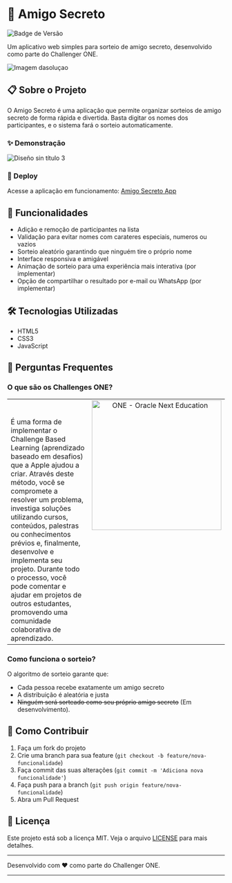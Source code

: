 
# 🎁 Amigo Secreto
![Badge de Versão](http://img.shields.io/static/v1?label=STATUS&message=VERSÃO:%201.O&color=GREEN&style=for-the-badge)

Um aplicativo web simples para sorteio de amigo secreto, desenvolvido como parte do Challenger ONE.

![Imagem dasoluçao](https://drive.google.com/uc?id=1b62LFtOuwkhhERnHYfDri-GUiFuOtATk)

## 📋 Sobre o Projeto

O Amigo Secreto é uma aplicação que permite organizar sorteios de amigo secreto de forma rápida e divertida. Basta digitar os nomes dos participantes, e o sistema fará o sorteio automaticamente.

### ✨ Demonstração

![Diseño sin título 3](https://github.com/user-attachments/assets/842fc838-4db1-4387-a61b-1a1ebe27797f)


### 🔗 Deploy

Acesse a aplicação em funcionamento: [Amigo Secreto App](https://amigosecreto-blush.vercel.app)

## 🚀 Funcionalidades

- Adição e remoção de participantes na lista
- Validação para evitar nomes com carateres especiais, numeros ou vazios
- Sorteio aleatório garantindo que ninguém tire o próprio nome
- Interface responsiva e amigável
- Animação de sorteio para uma experiência mais interativa (por implementar)
- Opção de compartilhar o resultado por e-mail ou WhatsApp (por implementar)

## 🛠️ Tecnologias Utilizadas

- HTML5
- CSS3
- JavaScript

## 🤔 Perguntas Frequentes

### O que são os Challenges ONE?

<div align="center">
<table border="0" cellspacing="0" cellpadding="0">
  <tr>
    <td align="justificate" valign="top">
      <br><br>É uma forma de implementar o Challenge Based Learning (aprendizado baseado em desafios) que a Apple ajudou a criar. Através deste método, você se compromete a resolver um problema,     investiga soluções utilizando cursos, conteúdos, palestras ou conhecimentos prévios e, finalmente, desenvolve e implementa seu projeto. Durante todo o processo, você pode comentar e ajudar em projetos de outros estudantes, promovendo uma comunidade colaborativa de aprendizado.
    </td>
    <td align="center" valign="top" width="50%">
       <img widgt="300" height="300" src="https://github.com/user-attachments/assets/100a2871-1fb2-4924-a99a-090325e4b75a" alt="ONE - Oracle Next Education">     
    </td>
  </tr>
</table>
</div>

### Como funciona o sorteio?

O algoritmo de sorteio garante que:
- Cada pessoa recebe exatamente um amigo secreto
- A distribuição é aleatória e justa
- <s>Ninguém será sorteado como seu próprio amigo secreto</s> (Em desenvolvimento).

## 👥 Como Contribuir

1. Faça um fork do projeto
2. Crie uma branch para sua feature (`git checkout -b feature/nova-funcionalidade`)
3. Faça commit das suas alterações (`git commit -m 'Adiciona nova funcionalidade'`)
4. Faça push para a branch (`git push origin feature/nova-funcionalidade`)
5. Abra um Pull Request

## 📝 Licença

Este projeto está sob a licença MIT. Veja o arquivo [LICENSE](LICENSE) para mais detalhes.

---

Desenvolvido com ❤️ como parte do Challenger ONE.


---
